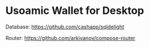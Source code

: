 # Usoamic Wallet for Desktop

Database: https://github.com/cashapp/sqldelight

Router: https://github.com/arkivanov/compose-router